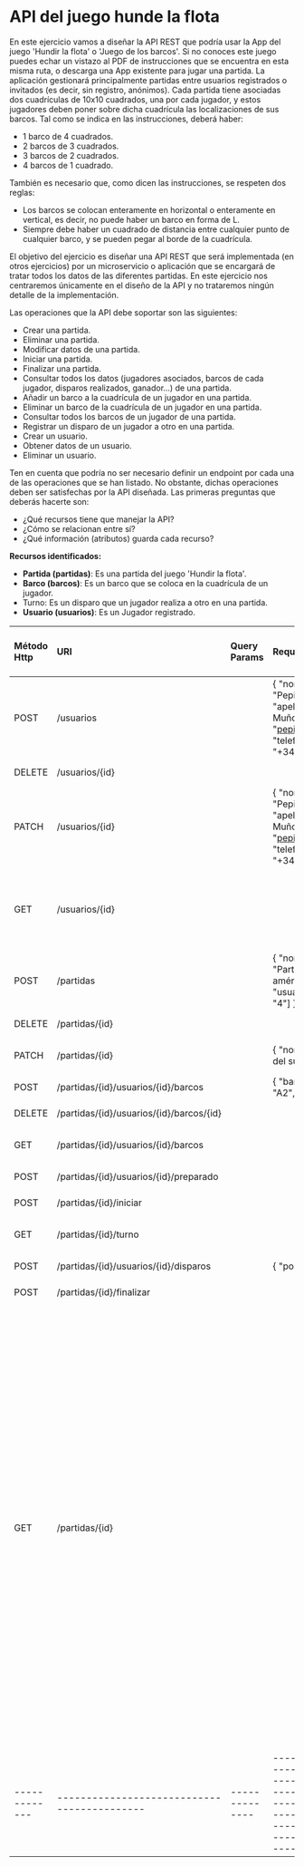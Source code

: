 # API del juego hunde la flota

En este ejercicio vamos a diseñar la API REST que podría usar la App del juego 'Hundir la flota' o 'Juego de los barcos'.
Si no conoces este juego puedes echar un vistazo al PDF de instrucciones que se encuentra en esta misma ruta, o descarga una App existente para jugar una partida. La aplicación gestionará principalmente partidas entre usuarios registrados o invitados (es decir, sin registro, anónimos). Cada partida tiene asociadas dos cuadrículas de 10x10 cuadrados, una por cada jugador, y estos jugadores deben poner sobre dicha cuadrícula las localizaciones de sus barcos. Tal como se indica en las instrucciones, deberá haber:
- 1 barco de 4 cuadrados.
- 2 barcos de 3 cuadrados.
- 3 barcos de 2 cuadrados.
- 4 barcos de 1 cuadrado.

También es necesario que, como dicen las instrucciones, se respeten dos reglas:
- Los barcos se colocan enteramente en horizontal o enteramente en vertical, es decir, no puede haber un barco en forma de L.
- Siempre debe haber un cuadrado de distancia entre cualquier punto de cualquier barco, y se pueden pegar al borde de la cuadrícula.

El objetivo del ejercicio es diseñar una API REST que será implementada (en otros ejercicios) por un microservicio o aplicación que se encargará de tratar todos los datos de las diferentes partidas. En este ejercicio nos centraremos únicamente en el diseño de la API y no trataremos ningún detalle de la implementación.

Las operaciones que la API debe soportar son las siguientes:
- Crear una partida.
- Eliminar una partida.
- Modificar datos de una partida.
- Iniciar una partida.
- Finalizar una partida.
- Consultar todos los datos (jugadores asociados, barcos de cada jugador, disparos realizados, ganador...) de una partida.
- Añadir un barco a la cuadrícula de un jugador en una partida.
- Eliminar un barco de la cuadrícula de un jugador en una partida.
- Consultar todos los barcos de un jugador de una partida.
- Registrar un disparo de un jugador a otro en una partida.
- Crear un usuario.
- Obtener datos de un usuario.
- Eliminar un usuario.

Ten en cuenta que podría no ser necesario definir un endpoint por cada una de las operaciones que se han listado. No obstante, dichas operaciones deben ser satisfechas por la API diseñada. Las primeras preguntas que deberás hacerte son:
- ¿Qué recursos tiene que manejar la API?
- ¿Cómo se relacionan entre sí?
- ¿Qué información (atributos) guarda cada recurso?

**Recursos identificados:**
- **Partida (partidas)**: Es una partida del juego 'Hundir la flota'.
- **Barco (barcos)**: Es un barco que se coloca en la cuadrícula de un jugador.
- Turno: Es un disparo que un jugador realiza a otro en una partida.
- **Usuario (usuarios)**: Es un Jugador registrado.


| Método Http | URI                                       | Query Params | Request Body                                                                                                          | Response Body                                                                                                          | Códigos HTTP de respuesta posibles     |
|:------------|:------------------------------------------|:-------------|:----------------------------------------------------------------------------------------------------------------------|:-----------------------------------------------------------------------------------------------------------------------|:---------------------------------------|
| POST        | /usuarios                                 |              | { "nombre": "Pepito", "apellidos": "Pérez Muñoz", "email": "pepito@yahoo.es", "telefono": "+34654987321"  }           | { "id": "12", "mensaje": "Usuario creado" }                                                                            | 200, 400                               |
| DELETE      | /usuarios/{id}                            |              |                                                                                                                       | { "mensaje": "Usuario eliminado" }                                                                                     | 200, 400                               |
| PATCH       | /usuarios/{id}                            |              | { "nombre": "Pepito", "apellidos": "Pérez Muñoz", "email": "pepito@yahoo.es", "telefono": "+34654987321"  }           | { "id": "12", "mensaje": "Usuario modificado" }                                                                        | 200, 400                               |
| GET         | /usuarios/{id}                            |              |                                                                                                                       | { "id": "12", "nombre": "Pepito", "apellidos": "Pérez Muñoz", "email": "pepito@yahoo.es", "telefono": "+34654987321" } | 200, 400                               |
| POST        | /partidas                                 |              | { "nombre": "Partida américana", "usuarios": ["2", "4"] }                                                             | { "id": "25", "mensaje": "Partida creada" }                                                                            | 200, 400                               |
| DELETE      | /partidas/{id}                            |              |                                                                                                                       | { "mensaje": "Partida eliminada" }                                                                                     | 200, 400                               |           
| PATCH       | /partidas/{id}                            |              | { "nombre": "Los del sur" }                                                                                           | { "id": "12", "mensaje": "Partida modificada" }                                                                        | 200, 400                               |           
| POST        | /partidas/{id}/usuarios/{id}/barcos       |              | { "barcos": ["A1", "A2", "A3"] }                                                                                      | { "id": "8", "mensaje": "Barco colodado" }                                                                             | 200, 400                               | 
| DELETE      | /partidas/{id}/usuarios/{id}/barcos/{id}  |              |                                                                                                                       | { "mensaje" : "Barco eliminado" }                                                                                      | 200, 400                               |
| GET         | /partidas/{id}/usuarios/{id}/barcos       |              |                                                                                                                       | { "barcos": [["A1", "A2", "A3"], ["B4", "C4"] ] }                                                                      | 200, 400                               |                                                                                                                                                           
| POST        | /partidas/{id}/usuarios/{id}/preparado    |              |                                                                                                                       | { "mensaje": "Jugador listo" }                                                                                         | 200, 400                               |
| POST        | /partidas/{id}/iniciar                    |              |                                                                                                                       | { "mensaje": "Partida iniciada" }                                                                                      | 200, 400                               |
| GET         | /partidas/{id}/turno                      |              |                                                                                                                       | { "id": "1", "mensaje": "El turno es del jugador 1" }                                                                  | 200, 400                               | 
| POST        | /partidas/{id}/usuarios/{id}/disparos     |              | { "posicion": "B3" }                                                                                                  | { "id": "99", "mensaje": "tocado" }                                                                                    | 200, 400                               |
| POST        | /partidas/{id}/finalizar                  |              |                                                                                                                       | { "mensaje": "Partida finalizada" }                                                                                    | 200, 400                               |               
| GET         | /partidas/{id}                            |              |                                                                                                                       | { "id": "25", "nombre": "Los del sur", "usuarios": [ { "usuario": { "id": "12", "nombre": "Pepito", "apellidos": "Pérez Muñoz", "email": "pepito@yahoo.es", "telefono": "+34654987321" } , { "barcos": [ ["A1", "A2", "A3"], ["B4", "C4"] ] }, { "disparos": { "id":"3", "turno":"3", "posicion": "B3", "resultado":"tocado" }, { "id":"4", "turno":"4", "posicion": "B4", "resultado":"hundido" } ] } } ], [{ "usuario": { "id": "14", "nombre": "Manolo", "apellidos": "Menéndez Brie", "email": "hola@yahoo.es", "telefono": "+34699987321" } , { "barcos": [ ["A1", "A2", "A3"], ["B4", "C4"] ] }, { "disparos": [ { "id":"2", "turno":"2", "posicion": "B6", "resultado":"agua" } ] } } ] }                             | 200, 400                               | 
|-------------|-------------------------------------------|--------------|-----------------------------------------------------------------------------------------------------------------------|:-----------------------------------------------------------------------------------------------------------------------|----------------------------------------|
                                                                                                                                                                                                    			
